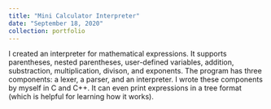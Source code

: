 ```yaml
---
title: "Mini Calculator Interpreter"
date: "September 18, 2020"
collection: portfolio
---
```


I created an interpreter for mathematical expressions. It supports parentheses, nested parentheses, user-defined variables, addition, substraction, multiplication, divison, and exponents. 
The program has three components: a lexer, a parser, and an interpreter. I wrote these components by myself in C and C++. It can even print expressions in a tree format (which is helpful for learning how it works).
